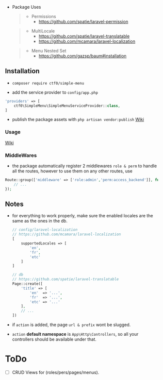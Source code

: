 - Package Uses
    > - Permissions
    >   - https://github.com/spatie/laravel-permission

    > - MultiLocale
    >   - https://github.com/spatie/laravel-translatable
    >   - https://github.com/mcamara/laravel-localization

    > - Menu Nested Set
    >   - https://github.com/gazsp/baum#installation

## Installation

- `composer require ctf0/simple-menu`

- add the service provider to `config/app.php`
```php
'providers' => [
    ctf0\SimpleMenu\SimpleMenuServiceProvider::class,
]
```

- publish the package assets with `php artisan vendor:publish` [Wiki](https://github.com/ctf0/simple-menu/wiki/Config)

### Usage
[Wiki](https://github.com/ctf0/simple-menu/wiki/Usage)

### MiddleWares
- the package automatically register 2 middlewares `role & perm` to handle all the routes, however to use them on any other routes, use
```php
Route::group(['middleware' => ['role:admin','perm:access_backend']], function () {
    // ...
});
```

## Notes

- for everything to work properly, make sure the enabled locales are the same as the ones in the db.
    ```php
    // config/laravel-localization
    // https://github.com/mcamara/laravel-localization
    [
        supportedLocales => [
            'en',
            'fr',
            'etc'
        ]
    ]

    // db
    // https://github.com/spatie/laravel-translatable
    Page::create([
        'title' => [
            'en'  => '...',
            'fr'  => '...',
            'etc' => '...'
        ],
        // ...
    ])
    ```

- if `action` is added, the page `url & prefix` wont be slugged.
- `action` **default namespace** is `App\Http\Controllers`, so all your controllers should be available under that.

# ToDo

* [ ] CRUD Views for (roles/pers/pages/menus).
